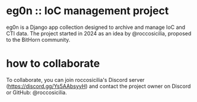 # eg0n :: IoC management project

eg0n is a Django app collection designed to archive and manage IoC and CTI data. The project started in 2024 as an idea by @roccosicilia, proposed to the BitHorn community.

# how to collaborate
To collaborate, you can join roccosicilia's Discord server (https://discord.gg/Ys5AAbsyyH) and contact the project owner on Discord or GitHub: @roccosicilia.